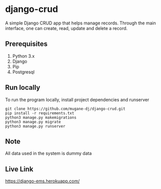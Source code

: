 # django-crud
A simple Django CRUD app that helps manage records. Through the main interface, one can create, read, update and delete a record.

## Prerequisites
1. Python 3.x
2. Django
3. Pip
4. Postgresql

## Run locally
To run the program locally, install project dependencies and runserver
```
git clone https://github.com/mugane-dj/django-crud.git
pip install -r requirements.txt
python3 manage.py makemigrations
python3 manage.py migrate
python3 manage.py runserver
```
## Note
All data used in the system is dummy data

## Live Link
https://django-ems.herokuapp.com/
